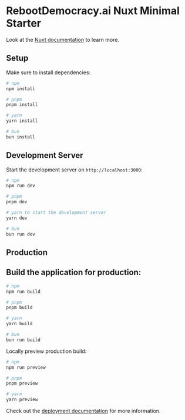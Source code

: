 # RebootDemocracy.ai Nuxt Minimal Starter

Look at the [Nuxt documentation](https://nuxt.com/docs/getting-started/introduction) to learn more.

## Setup

Make sure to install dependencies:

```bash
# npm
npm install

# pnpm
pnpm install

# yarn
yarn install

# bun
bun install
```

## Development Server

Start the development server on `http://localhost:3000`:

```bash
# npm
npm run dev

# pnpm
pnpm dev

# yarn to start the development server
yarn dev

# bun
bun run dev
```

## Production

## Build the application for production:

```bash
# npm
npm run build

# pnpm
pnpm build

# yarn
yarn build

# bun
bun run build
```

Locally preview production build:

```bash
# npm 
npm run preview 

# pnpm
pnpm preview

# yarn
yarn preview


```

Check out the [deployment documentation](https://nuxt.com/docs/getting-started/deployment) for more information.
